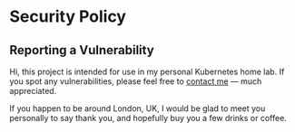 # Security Policy

## Reporting a Vulnerability

Hi, this project is intended for use in my personal Kubernetes home lab. If you spot any vulnerabilities,
please feel free to [contact me](https://keys.openpgp.org/search?q=B5523C06213E516653CAD6344F5807ABAD36FF00) —
much appreciated.

If you happen to be around London, UK, I would be glad to meet you personally to say thank you, and
hopefully buy you a few drinks or coffee.
